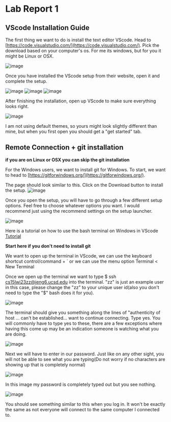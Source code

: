 # Lab Report 1
## VScode Installation Guide 
The first thing we want to do is install the text editor VScode. Head to [https://code.visualstudio.com/](https://code.visualstudio.com/). Pick the download based on your computer's os. For me its windows, but for you it might be Linux or OSX. 

![image](https://user-images.githubusercontent.com/113940184/212237079-43bafdc3-9bb2-4d89-81e0-b9ea90851c0d.png)

Once you have installed the VScode setup from their website, open it and complete the setup. 

![image](https://user-images.githubusercontent.com/113940184/212237292-aedbd9d8-3729-4cda-a1cc-0d4b1afef3e8.png)
![image](https://user-images.githubusercontent.com/113940184/212237386-0598dea9-e170-49e6-ae19-46d2db945459.png)
![image](https://user-images.githubusercontent.com/113940184/212237407-ee971a14-561c-484b-bd94-e3030923cedd.png)

After finishing the installation, open up VScode to make sure everything looks right.

![image](https://user-images.githubusercontent.com/113940184/212237769-63413625-50c7-427b-b883-f74d4fcc44e3.png)

I am not using default themes, so yours might look slightly different than mine, but when you first open you should get a "get started" tab. 

## Remote Connection + git installation 
**if you are on Linux or OSX you can skip the git installation**

For the Windows users, we want to install git for Windows. To start, we want to head to [https://gitforwindows.org/](https://gitforwindows.org/). 

The page should look similar to this. Click on the Download button to install the setup.
![image](https://user-images.githubusercontent.com/113940184/212239656-e8d27ff8-b6d7-4a6c-a1ca-1bf86f61f8d3.png)

Once you open the setup, you will have to go through a few different setup options. Feel free to choose whatever options you want. I would recommend just using the recommend settings on the setup launcher. 

![image](https://user-images.githubusercontent.com/113940184/212240141-e27245dd-7dce-4a9f-8267-3ab63131b01f.png)

Here is a tutorial on how to use the bash terminal on Windows in VScode [Tutorial](https://stackoverflow.com/questions/42606837/how-do-i-use-bash-on-windows-from-the-visual-studio-code-integrated-terminal/50527994#50527994)

**Start here if you don't need to install git**

We want to open up the terminal in VScode, we can use the keyboard shortcut control/command + \` or we can use the menu option Terminal < New Terminal 

Once we open up the terminal we want to type $ ssh cs15lwi23zz@ieng6.ucsd.edu into the terminal. "zz" is just an example user in this case, please change the "zz" to your unique user id(also you don't need to type the "$" bash does it for you).

![image](https://user-images.githubusercontent.com/113940184/212244451-6dfe131b-ddc5-443e-950c-b1cec5c7d31f.png)

The terminal should give you something along the lines of "authenticity of host ... can't be established... want to continue connecting. Type yes. You will commonly have to type yes to these, there are a few exceptions where having this come up may be an indication someone is watching what you are doing.

![image](https://user-images.githubusercontent.com/113940184/212244508-bafc58b0-c518-4045-b566-41335266e072.png)

Next we will have to enter in our password. Just like on any other sight, you will not be able to see what you are typing(Do not worry if no characters are showing up that is completely normal) 

![image](https://user-images.githubusercontent.com/113940184/212245114-78f95697-a6ea-4f2e-afd6-3c92a7dc8553.png)

In this image my password is completely typed out but you see nothing. 

![image](https://user-images.githubusercontent.com/113940184/212244885-4397c6b9-a72a-4283-b2e1-3a658749da9b.png)

You should see something similar to this when you log in. It won't be exactly the same as not everyone will connect to the same computer I connected to. 

